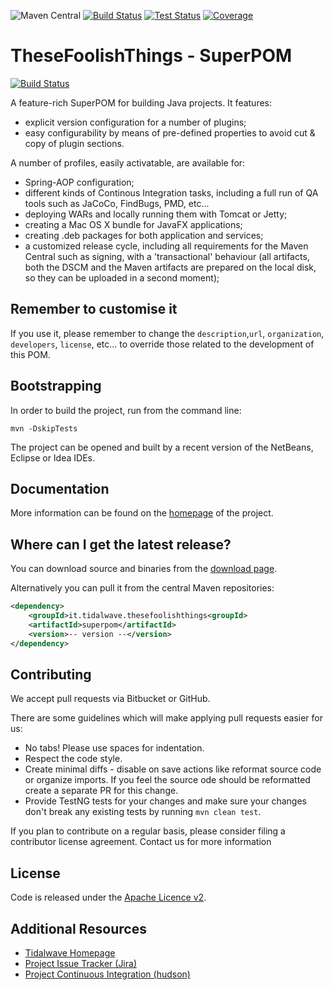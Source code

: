 ![Maven Central](https://img.shields.io/maven-central/v/it.tidalwave.thesefoolishthings/superpom.svg)
[![Build Status](https://img.shields.io/jenkins/s/http/services.tidalwave.it/ci/job/${tidalwave.ci.view}_Build_from_Scratch.svg)](http://services.tidalwave.it/ci/view/TheseFoolishThings_SuperPOM)
[![Test Status](https://img.shields.io/jenkins/t/http/services.tidalwave.it/ci/job/${tidalwave.ci.view}.svg)](http://services.tidalwave.it/ci/view/TheseFoolishThings_SuperPOM)
[![Coverage](https://img.shields.io/jenkins/c/http/services.tidalwave.it/ci/job/${tidalwave.ci.view}.svg)](http://services.tidalwave.it/ci/view/TheseFoolishThings_SuperPOM)

TheseFoolishThings - SuperPOM
================================

[![Build Status](https://drone.io/bitbucket.org/tidalwave/thesefoolishthings-superpom-src/status.png)](https://drone.io/bitbucket.org/tidalwave/thesefoolishthings-superpom-src/latest)

A feature-rich SuperPOM for building Java projects. It features:

* explicit version configuration for a number of plugins;
* easy configurability by means of pre-defined properties to avoid cut & copy of plugin sections.

A number of profiles, easily activatable, are available for:

* Spring-AOP configuration;
* different kinds of Continous Integration tasks, including a full run of QA tools such as JaCoCo, FindBugs, PMD, etc...
* deploying WARs and locally running them with Tomcat or Jetty;
* creating a Mac OS X bundle for JavaFX applications;
* creating .deb packages for both application and services;
* a customized release cycle, including all requirements for the Maven Central such as signing, with a 'transactional' behaviour
  (all artifacts, both the DSCM and the Maven artifacts are prepared on the local disk, so they can be uploaded in a second moment);


Remember to customise it
------------------------

If you use it, please remember to change the ```description```,```url```, ```organization```, ```developers```, ```license```, etc...
to override those related to the development of this POM.


Bootstrapping
-------------

In order to build the project, run from the command line:

```mvn -DskipTests```

The project can be opened and built by a recent version of the NetBeans, Eclipse or Idea IDEs.


Documentation
-------------

More information can be found on the [homepage](http://tidalwave.it) of the project.


Where can I get the latest release?
-----------------------------------

You can download source and binaries from the [download page](${scm.repo.browse.url}).

Alternatively you can pull it from the central Maven repositories:

```xml
<dependency>
    <groupId>it.tidalwave.thesefoolishthings<groupId>
    <artifactId>superpom</artifactId>
    <version>-- version --</version>
</dependency>
```


Contributing
------------

We accept pull requests via Bitbucket or GitHub.

There are some guidelines which will make applying pull requests easier for us:

* No tabs! Please use spaces for indentation.
* Respect the code style.
* Create minimal diffs - disable on save actions like reformat source code or organize imports. If you feel the source
  ode should be reformatted create a separate PR for this change.
* Provide TestNG tests for your changes and make sure your changes don't break any existing tests by running
```mvn clean test```.

If you plan to contribute on a regular basis, please consider filing a contributor license agreement. Contact us for
 more information


License
-------

Code is released under the [Apache Licence v2](https://www.apache.org/licenses/LICENSE-2.0.txt).


Additional Resources
--------------------

* [Tidalwave Homepage](http://tidalwave.it)
* [Project Issue Tracker (Jira)](http://services.tidalwave.it/jira/browse/SUP)
* [Project Continuous Integration (hudson)](http://services.tidalwave.it/ci/view/TheseFoolishThings_SuperPOM)
